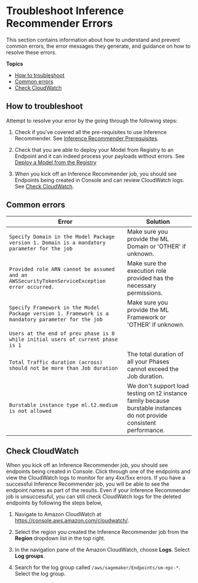 # Troubleshoot Inference Recommender Errors<a name="neo-troubleshooting-compilation"></a>

This section contains information about how to understand and prevent common errors, the error messages they generate, and guidance on how to resolve these errors\. 

**Topics**
+ [How to troubleshoot](#neo-troubleshooting-compilation-how-to-use)
+ [Common errors](#neo-troubleshooting-compilation-infrastructure-errors)
+ [Check CloudWatch](#neo-troubleshooting-compilation-logs)

## How to troubleshoot<a name="neo-troubleshooting-compilation-how-to-use"></a>

Attempt to resolve your error by the going through the following steps:

1.  Check if you've covered all the pre-requisites to use Inference Recommender. See [Inference Recommender Prerequisites](https://docs.aws.amazon.com/sagemaker/latest/dg/inference-recommender-prerequisites.html).

2.  Check that you are able to deploy your Model from Registry to an Endpoint and it can indeed process your payloads without errors. See [Deploy a Model from the Registry](https://docs.aws.amazon.com/sagemaker/latest/dg/model-registry-deploy.html)

3.  When you kick off an Inference Recommender job, you should see Endpoints being created in Console and can review CloudWatch logs. See [Check CloudWatch]().

## Common errors<a name="neo-troubleshooting-compilation-framework-related-errors"></a>

| Error | Solution | 
| --- | --- | 
|   `Specify Domain in the Model Package version 1. Domain is a mandatory parameter for the job`   |  Make sure you provide the ML Domain or 'OTHER' if unknown.  | 
|  `Provided role ARN cannot be assumed and an AWSSecurityTokenServiceException error occurred.`  |  Make sure the execution role provided has the necessary permissions.  | 
|   `Specify Framework in the Model Package version 1. Framework is a mandatory parameter for the job`   |   Make sure you provide the ML Framework or 'OTHER' if unknown.   | 
|   `Users at the end of prev phase is 0 while initial users of current phase is 1`   |   |
|   `Total Traffic duration (across) should not be more than Job duration`   |   The total duration of all your Phases cannot exceed the Job duration.   |
|   `Burstable instance type ml.t2.medium is not allowed`   |   We don't support load testing on t2 instance family because burstable instances do not provide consistent performance.   |

## Check CloudWatch<a name="neo-troubleshooting-compilation-logs"></a>

When you kick off an Inference Recommender job, you should see endpoints being created in Console. Click through one of the endpoints and view the CloudWatch logs to monitor for any 4xx/5xx errors. If you have a successful Inference Recommender job, you will be able to see the endpoint names as part of the results. Even if your Inference Recommender job is unsuccessful, you can still check CloudWatch logs for the deleted endpoints by following the steps below,

1. Navigate to Amazon CloudWatch at [https://console\.aws\.amazon\.com/cloudwatch/](https://console.aws.amazon.com/cloudwatch/)\.

2. Select the region you created the Inference Recommender job from the **Region** dropdown list in the top right\.

3. In the navigation pane of the Amazon CloudWatch, choose **Logs**\. Select **Log groups**\.

4. Search for the log group called `/aws/sagemaker/Endpoints/sm-epc-*`\. Select the log group\.
